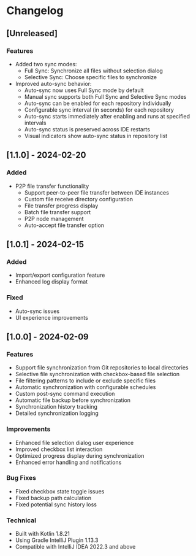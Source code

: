 # Changelog

## [Unreleased]

### Features

- Added two sync modes:
  - Full Sync: Synchronize all files without selection dialog
  - Selective Sync: Choose specific files to synchronize
- Improved auto-sync behavior:
  - Auto-sync now uses Full Sync mode by default
  - Manual sync supports both Full Sync and Selective Sync modes
  - Auto-sync can be enabled for each repository individually
  - Configurable sync interval (in seconds) for each repository
  - Auto-sync starts immediately after enabling and runs at specified intervals
  - Auto-sync status is preserved across IDE restarts
  - Visual indicators show auto-sync status in repository list

## [1.1.0] - 2024-02-20

### Added

- P2P file transfer functionality
  - Support peer-to-peer file transfer between IDE instances
  - Custom file receive directory configuration
  - File transfer progress display
  - Batch file transfer support
  - P2P node management
  - Auto-accept file transfer option

## [1.0.1] - 2024-02-15

### Added

- Import/export configuration feature
- Enhanced log display format

### Fixed

- Auto-sync issues
- UI experience improvements

## [1.0.0] - 2024-02-09

### Features

- Support file synchronization from Git repositories to local directories
- Selective file synchronization with checkbox-based file selection
- File filtering patterns to include or exclude specific files
- Automatic synchronization with configurable schedules
- Custom post-sync command execution
- Automatic file backup before synchronization
- Synchronization history tracking
- Detailed synchronization logging

### Improvements

- Enhanced file selection dialog user experience
- Improved checkbox list interaction
- Optimized progress display during synchronization
- Enhanced error handling and notifications

### Bug Fixes

- Fixed checkbox state toggle issues
- Fixed backup path calculation
- Fixed potential sync history loss

### Technical

- Built with Kotlin 1.8.21
- Using Gradle IntelliJ Plugin 1.13.3
- Compatible with IntelliJ IDEA 2022.3 and above
